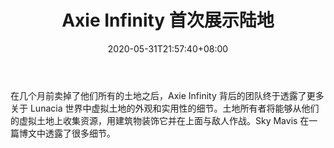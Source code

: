 ﻿---
title: "Axie Infinity 首次展示陆地"
date: 2020-05-31T21:57:40+08:00
lastmod: 2020-05-31T16:45:40+08:00
draft: false
authors: ["Faith"]
description: "在几个月前卖掉了他们所有的土地之后，Axie Infinity 背后的团队终于透露了更多关于 Lunacia 世界中虚拟土地的外观和实用性的细节。土地所有者将能够从他们的虚拟土地上收集资源，用建筑物装饰它并在上面与敌人作战。Sky Mavis 在一篇博文中透露了很多细节。"
featuredImage: "axie-infinity-reveals-first-look-at-land.png"
tags: ["Strategy Game","策略游戏","Play to Earn"]
categories: ["news"]
news: ["策略游戏"]
weight: 
lightgallery: true
pinned: false
recommend: false
recommend1: false
---

在几个月前卖掉了他们所有的土地之后，Axie Infinity 背后的团队终于透露了更多关于 Lunacia 世界中虚拟土地的外观和实用性的细节。土地所有者将能够从他们的虚拟土地上收集资源，用建筑物装饰它并在上面与敌人作战。Sky Mavis 在一篇博文中透露了很多细节。

<!--more-->

